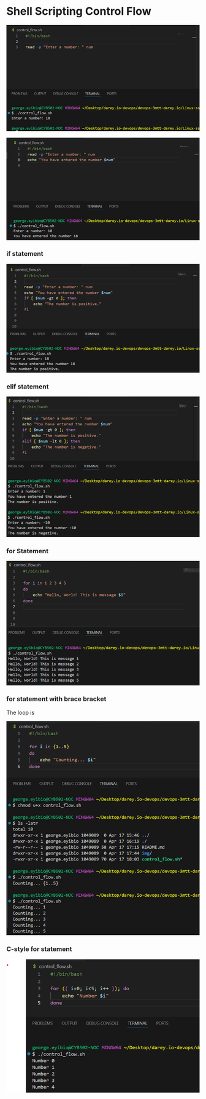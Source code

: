 # Shell Scripting Control Flow

![](img/1.%20read%20command.png)

![](img/2.%20read%20and%20echo.png)

### if statement

![](img/3.%20if%20statement.png)

### elif statement

![](img/4.%20elif.png)

### for Statement
![](img/5.%20for%20statement.png)

### for statement with brace bracket

The loop is 

![](img/6.%20for%20loop%20with%20brace.png)

### C-style for statement

![](img/7.%20c%20for%20loop.png)



